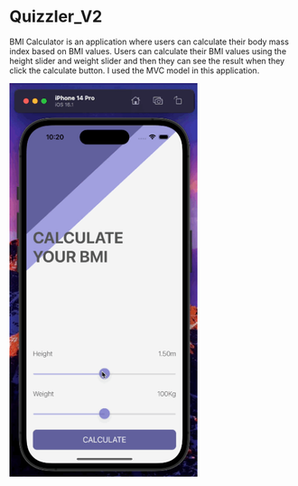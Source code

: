 # Quizzler_V2
BMI Calculator is an application where users can calculate their body mass index based on BMI values. Users can calculate their BMI values using the height slider and weight slider and then they can see the result when they click the calculate button. I used the MVC model in this application.
<p float="left">
<img width="333" src="/Udemy-Dr.Angela_Yu/Projects/011-BMI-Calculator/gif/gif.gif">
</p>






